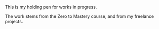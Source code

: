 This is my holding pen for works in progress. 

The work stems from the Zero to Mastery course, and from my freelance projects. 
